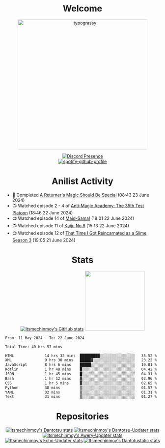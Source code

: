 <div align="center">

# Welcome
<a href="https://github.com/kawarimidoll/typograssy">
    <img alt="typograssy" src="https://typograssy.deno.dev/api?text=%E3%82%88%E3%81%86%E3%81%93%E3%81%9D%E3%81%BF%E3%81%AA%E3%81%95%E3%82%93%20-%20Itsmechinmoy--&&l0=none&l1=82d9d0&l2=027353&l3=038c4c&l4=01402e&bg=none&frame=none&speed=100&comment=" width="421.99">
</a>

[![Discord Presence](https://lanyard.cnrad.dev/api/523539866311720963?theme=dark&bg=Oe1116&animated=false&hideDiscrim=true&borderRadius=30px&hideActivity=whenNotUsed)](https://discord.com/users/523539866311720963)<br>
[![spotify-github-profile](https://spotify-github-profile.kittinanx.com/api/view?uid=31zczwoe3obxakjgkio7anubhkaq&cover_image=true&theme=novatorem&show_offline=true&background_color=121212&interchange=false&bar_color=53b14f&bar_color=ffffff&bar_color_cover=false)](https://spotify-github-profile.vercel.app/api/view?uid=31zczwoe3obxakjgkio7anubhkaq&redirect=true)
</div>

<div align="center">

# Anilist Activity
</div>
<!-- ANILIST_ACTIVITY:start -->

-   📖 Completed [A Returner's Magic Should Be Special](https://anilist.co/manga/105393) (08:43 23 June 2024)
-   📺 Watched episode 2 - 4 of [Anti-Magic Academy: The 35th Test Platoon](https://anilist.co/anime/20704) (18:46 22 June 2024)
-   📺 Watched episode 14 of [Maid-Sama!](https://anilist.co/anime/7054) (18:01 22 June 2024)
-   📺 Watched episode 11 of [Kaiju No.8](https://anilist.co/anime/153288) (15:13 22 June 2024)
-   📺 Watched episode 12 of [That Time I Got Reincarnated as a Slime Season 3](https://anilist.co/anime/156822) (19:05 21 June 2024)

<!-- ANILIST_ACTIVITY:end -->
<div align="center">
    
# Stats
[![Itsmechinmoy's GitHub stats](https://github-readme-stats.vercel.app/api?username=itsmechinmoy&show_icons=true&theme=algolia)](https://github.com/anuraghazra/github-readme-stats)
<img src="https://github-readme-stackoverflow.vercel.app/?userID=25004176&theme=dark" height="194"/>
</div>
<!--START_SECTION:waka-->

```txt
From: 11 May 2024 - To: 22 June 2024

Total Time: 40 hrs 57 mins

HTML              14 hrs 32 mins  █████████░░░░░░░░░░░░░░░░   35.52 %
XML               9 hrs 30 mins   █████▓░░░░░░░░░░░░░░░░░░░   23.22 %
JavaScript        8 hrs 6 mins    █████░░░░░░░░░░░░░░░░░░░░   19.81 %
Kotlin            1 hr 48 mins    █░░░░░░░░░░░░░░░░░░░░░░░░   04.42 %
JSON              1 hr 45 mins    █░░░░░░░░░░░░░░░░░░░░░░░░   04.31 %
Bash              1 hr 12 mins    ▓░░░░░░░░░░░░░░░░░░░░░░░░   02.96 %
CSS               1 hr 5 mins     ▓░░░░░░░░░░░░░░░░░░░░░░░░   02.65 %
Python            38 mins         ▒░░░░░░░░░░░░░░░░░░░░░░░░   01.57 %
YAML              32 mins         ▒░░░░░░░░░░░░░░░░░░░░░░░░   01.31 %
Text              31 mins         ▒░░░░░░░░░░░░░░░░░░░░░░░░   01.27 %
```

<!--END_SECTION:waka-->
<div align="center">

# Repositories
[![Itsmechinmoy's Dantotsu stats](https://github-readme-stats.vercel.app/api/pin/?username=itsmechinmoy&repo=dantotsu&show_icons=true&theme=algolia&description_lines_count=1)](https://github.com/itsmechinmoy/dantotsu)
[![Itsmechinmoy's Dantotsu-Updater stats](https://github-readme-stats.vercel.app/api/pin/?username=itsmechinmoy&repo=dantotsu-updater&show_icons=true&theme=algolia&description_lines_count=1)](https://github.com/itsmechinmoy/dantotsu-updater)
[![Itsmechinmoy's Awery-Updater stats](https://github-readme-stats.vercel.app/api/pin/?username=itsmechinmoy&repo=awery-updater&show_icons=true&theme=algolia&description_lines_count=1)](https://github.com/itsmechinmoy/awery-updater)
[![Itsmechinmoy's Echo-Updater stats](https://github-readme-stats.vercel.app/api/pin/?username=itsmechinmoy&repo=echo-updater&show_icons=true&theme=algolia&description_lines_count=1)](https://github.com/itsmechinmoy/echo-updater)
[![Itsmechinmoy's Dantotustatic stats](https://github-readme-stats.vercel.app/api/pin/?username=itsmechinmoy&repo=dantotustatic&show_icons=true&theme=algolia&description_lines_count=1)](https://github.com/itsmechinmoy/dantotustatic)
</div>
